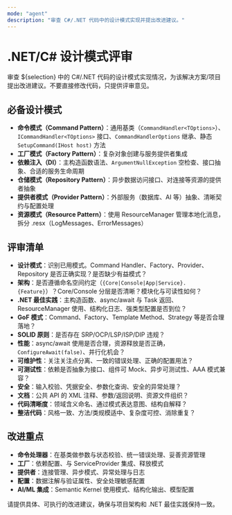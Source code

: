 ```yaml
---
mode: "agent"
description: "审查 C#/.NET 代码中的设计模式实现并提出改进建议。"
---
```


# .NET/C# 设计模式评审

审查 ${selection} 中的 C#/.NET 代码的设计模式实现情况，为该解决方案/项目提出改进建议。不要直接修改代码，只提供评审意见。

## 必备设计模式

- **命令模式（Command Pattern）**：通用基类（`CommandHandler<TOptions>`）、`ICommandHandler<TOptions>` 接口、`CommandHandlerOptions` 继承、静态 `SetupCommand(IHost host)` 方法
- **工厂模式（Factory Pattern）**：复杂对象创建与服务提供者集成
- **依赖注入（DI）**：主构造函数语法、`ArgumentNullException` 空检查、接口抽象、合适的服务生命周期
- **仓储模式（Repository Pattern）**：异步数据访问接口、对连接等资源的提供者抽象
- **提供者模式（Provider Pattern）**：外部服务（数据库、AI 等）抽象、清晰契约与配置处理
- **资源模式（Resource Pattern）**：使用 ResourceManager 管理本地化消息，拆分 .resx（LogMessages、ErrorMessages）

## 评审清单

- **设计模式**：识别已用模式。Command Handler、Factory、Provider、Repository 是否正确实现？是否缺少有益模式？
- **架构**：是否遵循命名空间约定（`{Core|Console|App|Service}.{Feature}`）？Core/Console 分层是否清晰？模块化与可读性如何？
- **.NET 最佳实践**：主构造函数、async/await 与 Task 返回、ResourceManager 使用、结构化日志、强类型配置是否到位？
- **GoF 模式**：Command、Factory、Template Method、Strategy 等是否合理落地？
- **SOLID 原则**：是否存在 SRP/OCP/LSP/ISP/DIP 违规？
- **性能**：async/await 使用是否合理，资源释放是否正确，`ConfigureAwait(false)`、并行化机会？
- **可维护性**：关注关注点分离、一致的错误处理、正确的配置用法？
- **可测试性**：依赖是否抽象为接口、组件可 Mock、异步可测试性、AAA 模式兼容？
- **安全**：输入校验、凭据安全、参数化查询、安全的异常处理？
- **文档**：公共 API 的 XML 注释、参数/返回说明、资源文件组织？
- **代码清晰度**：领域含义命名、通过模式表达意图、结构自解释？
- **整洁代码**：风格一致、方法/类规模适中、复杂度可控、消除重复？

## 改进重点

- **命令处理器**：在基类做参数与状态校验、统一错误处理、妥善资源管理
- **工厂**：依赖配置、与 ServiceProvider 集成、释放模式
- **提供者**：连接管理、异步模式、异常处理与日志
- **配置**：数据注解与验证属性、安全处理敏感配置
- **AI/ML 集成**：Semantic Kernel 使用模式、结构化输出、模型配置

请提供具体、可执行的改进建议，确保与项目架构和 .NET 最佳实践保持一致。
